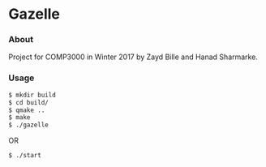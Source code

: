 # Gazelle

### About

Project for COMP3000 in Winter 2017 by Zayd Bille and Hanad Sharmarke.

### Usage

``` bash
$ mkdir build
$ cd build/
$ qmake ..
$ make
$ ./gazelle
```

OR

``` bash
$ ./start
```


